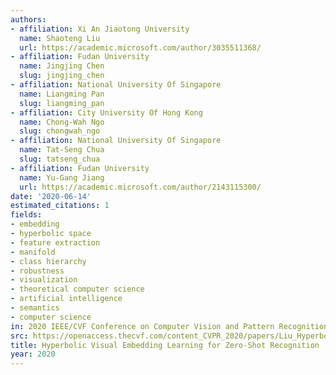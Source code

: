 ```yaml
---
authors:
- affiliation: Xi An Jiaotong University
  name: Shaoteng Liu
  url: https://academic.microsoft.com/author/3035511368/
- affiliation: Fudan University
  name: Jingjing Chen
  slug: jingjing_chen
- affiliation: National University Of Singapore
  name: Liangming Pan
  slug: liangming_pan
- affiliation: City University Of Hong Kong
  name: Chong-Wah Ngo
  slug: chongwah_ngo
- affiliation: National University Of Singapore
  name: Tat-Seng Chua
  slug: tatseng_chua
- affiliation: Fudan University
  name: Yu-Gang Jiang
  url: https://academic.microsoft.com/author/2143115300/
date: '2020-06-14'
estimated_citations: 1
fields:
- embedding
- hyperbolic space
- feature extraction
- manifold
- class hierarchy
- robustness
- visualization
- theoretical computer science
- artificial intelligence
- semantics
- computer science
in: 2020 IEEE/CVF Conference on Computer Vision and Pattern Recognition (CVPR)
src: https://openaccess.thecvf.com/content_CVPR_2020/papers/Liu_Hyperbolic_Visual_Embedding_Learning_for_Zero-Shot_Recognition_CVPR_2020_paper.pdf
title: Hyperbolic Visual Embedding Learning for Zero-Shot Recognition
year: 2020
---
```

